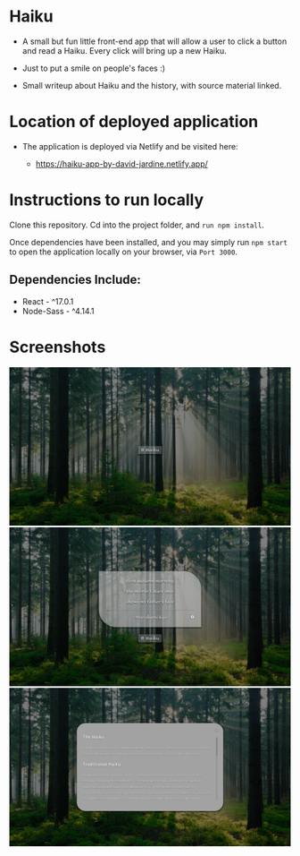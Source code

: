 # Haiku

- A small but fun little front-end app that will allow a user to click a button and read a Haiku. Every click will bring up a new Haiku.

- Just to put a smile on people's faces :)

- Small writeup about Haiku and the history, with source material linked.

# Location of deployed application

- The application is deployed via Netlify and be visited here:

  - https://haiku-app-by-david-jardine.netlify.app/

# Instructions to run locally

Clone this repository. Cd into the project folder, and `run npm install`.

Once dependencies have been installed, and you may simply run `npm start` to open the application locally on your browser, via `Port 3000`.

## Dependencies Include:

- React - ^17.0.1
- Node-Sass - ^4.14.1

# Screenshots

![Haiku-Home](https://github.com/davemgj84/haiku/blob/master/docs/Haiku.png?raw=true)
![Haiku-Poem](https://github.com/davemgj84/haiku/blob/master/docs/Haiku2.png?raw=true)
![Haiku-History](https://github.com/davemgj84/haiku/blob/master/docs/Haiku-History.png?raw=true)

